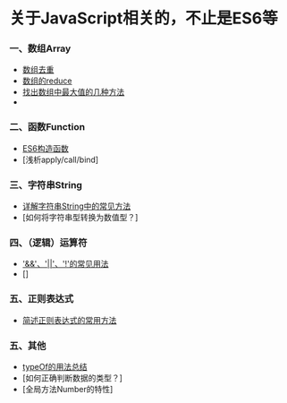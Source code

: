 # 关于JavaScript相关的，不止是ES6等

### 一、数组Array
- [数组去重](https://github.com/bobo88/web-front/blob/main/ES6/%E6%95%B0%E7%BB%84%E5%8E%BB%E9%87%8D.md)
- [数组的reduce](https://github.com/bobo88/web-frontend/blob/main/ES6/%E6%95%B0%E7%BB%84%E7%9A%84reduce.md)
- [找出数组中最大值的几种方法](https://github.com/bobo88/web-frontend/blob/main/ES6/%E6%89%BE%E5%87%BA%E6%95%B0%E7%BB%84%E4%B8%AD%E6%9C%80%E5%A4%A7%E5%80%BC%E7%9A%84%E5%87%A0%E7%A7%8D%E6%96%B9%E6%B3%95.md)
- 

### 二、函数Function
- [ES6构造函数]()
- [浅析apply/call/bind]

### 三、字符串String
- [详解字符串String中的常见方法]()
- [如何将字符串型转换为数值型？]

### 四、（逻辑）运算符
- ['&&'、'||'、'!'的常见用法]()
- []

### 五、正则表达式
- [简述正则表达式的常用方法]()

### 五、其他
- [typeOf的用法总结]()
- [如何正确判断数据的类型？]
- [全局方法Number的特性]